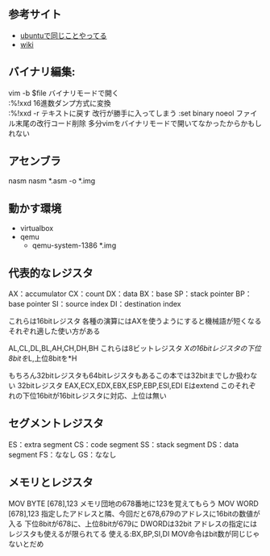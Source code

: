 ## 参考サイト
- [ubuntuで同じことやってる](https://github.com/pollenjp/myHariboteOS)
- [wiki](http://oswiki.osask.jp/)
## バイナリ編集:
vim -b $file  バイナリモードで開く  
:%!xxd  16進数ダンプ方式に変換  
:%!xxd -r  テキストに戻す 
改行が勝手に入ってしまう
:set binary noeol ファイル末尾の改行コード削除
多分vimをバイナリモードで開いてなかったからかもしれない

## アセンブラ
nasm
nasm *.asm -o *.img

## 動かす環境
- virtualbox
- qemu
  - qemu-system-1386 *.img

## 代表的なレジスタ
AX：accumulator
CX：count
DX：data
BX：base
SP：stack pointer
BP：base pointer
SI：source index
DI：destination index

これらは16bitレジスタ
各種の演算にはAXを使うようにすると機械語が短くなる
それぞれ適した使い方がある

AL,CL,DL,BL,AH,CH,DH,BH
これらは8ビットレジスタ
*Xの16bitレジスタの下位8bitを*L,上位8bitを*H

もちろん32bitレジスタも64bitレジスタもあるこの本では32bitまでしか扱わない
32bitレジスタ
EAX,ECX,EDX,EBX,ESP,EBP,ESI,EDI
Eはextend
このそれぞれの下位16bitが16bitレジスタに対応、上位は無い

## セグメントレジスタ
ES：extra segment
CS：code segment
SS：stack segment
DS：data segment
FS：ななし
GS：ななし


## メモリとレジスタ
MOV BYTE [678],123
メモリ団地の678番地に123を覚えてもらう
MOV WORD [678],123
指定したアドレスと隣、今回だと678,679のアドレスに16bitの数値が入る
下位8bitが678に、上位8bitが679に
DWORDは32bit
アドレスの指定にはレジスタも使えるが限られてる
使える:BX,BP,SI,DI
MOV命令はbit数が同じじゃないとだめ




